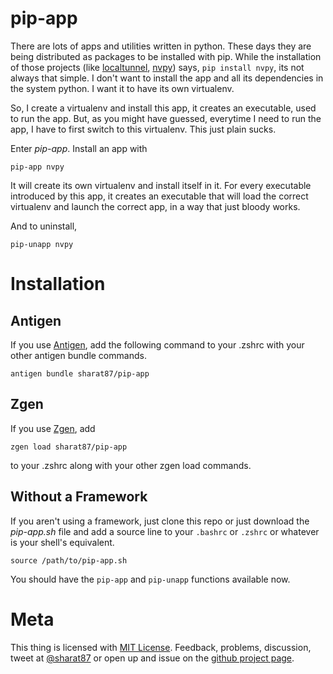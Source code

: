 # pip-app

There are lots of apps and utilities written in python. These days they are
being distributed as packages to be installed with pip. While the installation
of those projects (like [localtunnel](/home/sharat/.pip-apps/manifest/nvpy),
[nvpy](/home/sharat/.pip-apps/manifest/nvpy)) says, `pip install nvpy`, its not
always that simple. I don't want to install the app and all its dependencies in
the system python. I want it to have its own virtualenv.

So, I create a virtualenv and install this app, it creates an executable, used
to run the app. But, as you might have guessed, everytime I need to run the app,
I have to first switch to this virtualenv. This just plain sucks.

Enter *pip-app*. Install an app with

    pip-app nvpy

It will create its own virtualenv and install itself in it. For every executable
introduced by this app, it creates an executable that will load the correct
virtualenv and launch the correct app, in a way that just bloody works.

And to uninstall,

    pip-unapp nvpy

# Installation

## Antigen

If you use [Antigen](https://github.com/zsh-users/antigen), add the following
command to your .zshrc with your other antigen bundle commands.

    antigen bundle sharat87/pip-app

## Zgen

If you use [Zgen](https://github.com/tarjoilija/zgen), add

    zgen load sharat87/pip-app

to your .zshrc along with your other zgen load commands.

## Without a Framework

If you aren't using a framework, just clone this repo or just download the
*pip-app.sh* file and add a source line to your `.bashrc` or `.zshrc` or
whatever is your shell's equivalent.

    source /path/to/pip-app.sh

You should have the `pip-app` and `pip-unapp` functions available now.

# Meta

This thing is licensed with [MIT License](http://mitl.sharats.me). Feedback,
problems, discussion, tweet at [@sharat87](http://twitter.com/sharat87) or open
up and issue on the [github project page](http://github.com/sharat87/pip-app).

